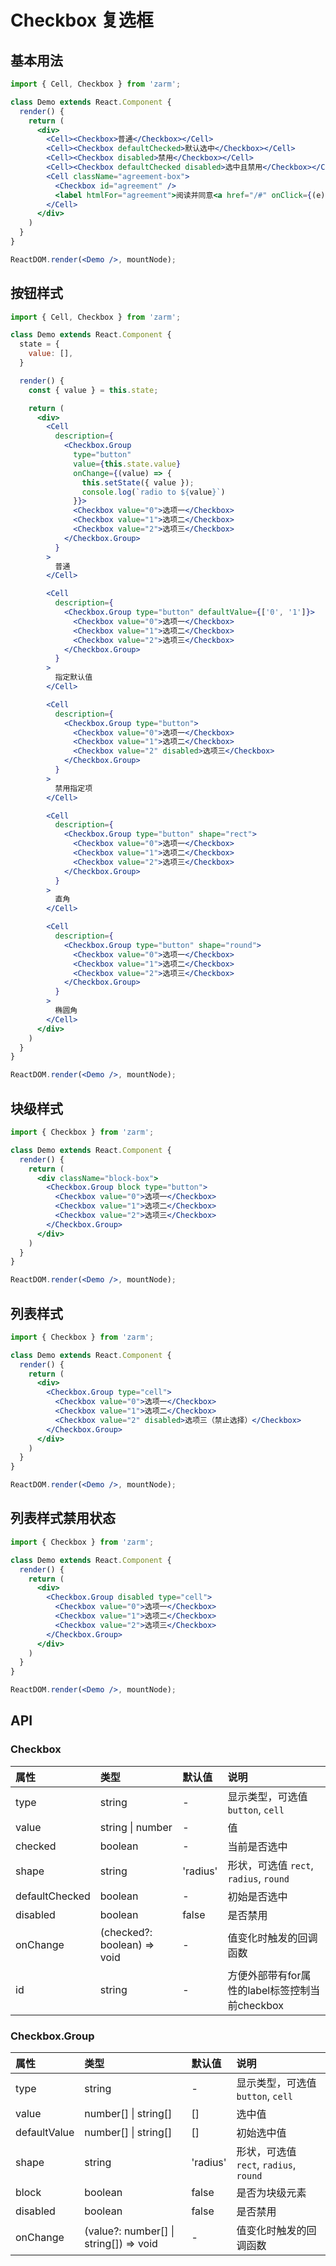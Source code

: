# Checkbox 复选框



## 基本用法
```jsx
import { Cell, Checkbox } from 'zarm';

class Demo extends React.Component {
  render() {
    return (
      <div>
        <Cell><Checkbox>普通</Checkbox></Cell>
        <Cell><Checkbox defaultChecked>默认选中</Checkbox></Cell>
        <Cell><Checkbox disabled>禁用</Checkbox></Cell>
        <Cell><Checkbox defaultChecked disabled>选中且禁用</Checkbox></Cell>
        <Cell className="agreement-box">
          <Checkbox id="agreement" />
          <label htmlFor="agreement">阅读并同意<a href="/#" onClick={(e) => { e.preventDefault(); alert('agree it'); }}>《XXX条款》</a>中的相关规定</label>
        </Cell>
      </div>
    )
  }
}

ReactDOM.render(<Demo />, mountNode);
```



## 按钮样式
```jsx
import { Cell, Checkbox } from 'zarm';

class Demo extends React.Component {
  state = {
    value: [],
  }

  render() {
    const { value } = this.state;

    return (
      <div>
        <Cell
          description={
            <Checkbox.Group
              type="button"
              value={this.state.value}
              onChange={(value) => {
                this.setState({ value });
                console.log(`radio to ${value}`)
              }}>
              <Checkbox value="0">选项一</Checkbox>
              <Checkbox value="1">选项二</Checkbox>
              <Checkbox value="2">选项三</Checkbox>
            </Checkbox.Group>
          }
        >
          普通
        </Cell>

        <Cell
          description={
            <Checkbox.Group type="button" defaultValue={['0', '1']}>
              <Checkbox value="0">选项一</Checkbox>
              <Checkbox value="1">选项二</Checkbox>
              <Checkbox value="2">选项三</Checkbox>
            </Checkbox.Group>
          }
        >
          指定默认值
        </Cell>

        <Cell
          description={
            <Checkbox.Group type="button">
              <Checkbox value="0">选项一</Checkbox>
              <Checkbox value="1">选项二</Checkbox>
              <Checkbox value="2" disabled>选项三</Checkbox>
            </Checkbox.Group>
          }
        >
          禁用指定项
        </Cell>

        <Cell
          description={
            <Checkbox.Group type="button" shape="rect">
              <Checkbox value="0">选项一</Checkbox>
              <Checkbox value="1">选项二</Checkbox>
              <Checkbox value="2">选项三</Checkbox>
            </Checkbox.Group>
          }
        >
          直角
        </Cell>

        <Cell
          description={
            <Checkbox.Group type="button" shape="round">
              <Checkbox value="0">选项一</Checkbox>
              <Checkbox value="1">选项二</Checkbox>
              <Checkbox value="2">选项三</Checkbox>
            </Checkbox.Group>
          }
        >
          椭圆角
        </Cell>
      </div>
    )
  }
}

ReactDOM.render(<Demo />, mountNode);
```



## 块级样式
```jsx
import { Checkbox } from 'zarm';

class Demo extends React.Component {
  render() {
    return (
      <div className="block-box">
        <Checkbox.Group block type="button">
          <Checkbox value="0">选项一</Checkbox>
          <Checkbox value="1">选项二</Checkbox>
          <Checkbox value="2">选项三</Checkbox>
        </Checkbox.Group>
      </div>
    )
  }
}

ReactDOM.render(<Demo />, mountNode);
```



## 列表样式
```jsx
import { Checkbox } from 'zarm';

class Demo extends React.Component {
  render() {
    return (
      <div>
        <Checkbox.Group type="cell">
          <Checkbox value="0">选项一</Checkbox>
          <Checkbox value="1">选项二</Checkbox>
          <Checkbox value="2" disabled>选项三（禁止选择）</Checkbox>
        </Checkbox.Group>
      </div>
    )
  }
}

ReactDOM.render(<Demo />, mountNode);
```



## 列表样式禁用状态
```jsx
import { Checkbox } from 'zarm';

class Demo extends React.Component {
  render() {
    return (
      <div>
        <Checkbox.Group disabled type="cell">
          <Checkbox value="0">选项一</Checkbox>
          <Checkbox value="1">选项二</Checkbox>
          <Checkbox value="2">选项三</Checkbox>
        </Checkbox.Group>
      </div>
    )
  }
}

ReactDOM.render(<Demo />, mountNode);
```



## API

### Checkbox
| 属性 | 类型 | 默认值 | 说明 |
| :--- | :--- | :--- | :--- |
| type | string | - | 显示类型，可选值 `button`, `cell` |
| value | string &#124; number | - | 值 |
| checked | boolean | - | 当前是否选中 |
| shape | string | 'radius' | 形状，可选值 `rect`, `radius`, `round` | 
| defaultChecked | boolean | - | 初始是否选中 |
| disabled | boolean | false | 是否禁用 |
| onChange | (checked?: boolean) => void | - | 值变化时触发的回调函数 |
| id | string | - | 方便外部带有for属性的label标签控制当前checkbox |

### Checkbox.Group
| 属性 | 类型 | 默认值 | 说明 |
| :--- | :--- | :--- | :--- |
| type | string | - | 显示类型，可选值 `button`, `cell` |
| value | number[] \| string[] | [] | 选中值 |
| defaultValue | number[] \| string[] | [] | 初始选中值 |
| shape | string | 'radius' | 形状，可选值 `rect`, `radius`, `round` | 
| block | boolean | false | 是否为块级元素 |
| disabled | boolean | false | 是否禁用 |
| onChange | (value?: number[] \| string[]) => void | - | 值变化时触发的回调函数 |
